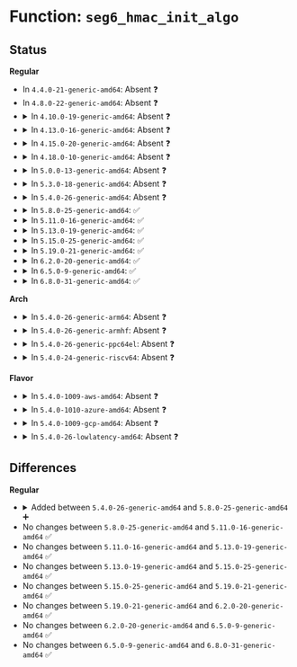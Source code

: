 # Function: <code>seg6_hmac_init_algo</code>

## Status
<b>Regular</b>
<ul>
<li>
In <code>4.4.0-21-generic-amd64</code>: Absent ❓
</li>
<li>
In <code>4.8.0-22-generic-amd64</code>: Absent ❓
</li>
<li>
<details>
<summary>In <code>4.10.0-19-generic-amd64</code>: Absent ❓</summary>

```json
{
  "name": "seg6_hmac_init_algo",
  "collision_type": "Unique Static",
  "inline_type": "Full",
  "funcs": [
    {
      "addr": 18446744071595798851,
      "name": "seg6_hmac_init_algo",
      "external": false,
      "loc": "net/ipv6/seg6_hmac.c:377",
      "file": "net/ipv6/seg6_hmac.c",
      "inline": "not declared, inlined",
      "caller_inline": [
        "net/ipv6/seg6_hmac.c:seg6_hmac_init"
      ],
      "caller_func": []
    }
  ],
  "symbols": []
}
```
</details>
</li>
<li>
<details>
<summary>In <code>4.13.0-16-generic-amd64</code>: Absent ❓</summary>

```json
{
  "name": "seg6_hmac_init_algo",
  "collision_type": "Unique Static",
  "inline_type": "Full",
  "funcs": [
    {
      "addr": 18446744071596730462,
      "name": "seg6_hmac_init_algo",
      "external": false,
      "loc": "net/ipv6/seg6_hmac.c:356",
      "file": "net/ipv6/seg6_hmac.c",
      "inline": "not declared, inlined",
      "caller_inline": [
        "net/ipv6/seg6_hmac.c:seg6_hmac_init"
      ],
      "caller_func": []
    }
  ],
  "symbols": []
}
```
</details>
</li>
<li>
<details>
<summary>In <code>4.15.0-20-generic-amd64</code>: Absent ❓</summary>

```json
{
  "name": "seg6_hmac_init_algo",
  "collision_type": "Unique Static",
  "inline_type": "Full",
  "funcs": [
    {
      "addr": 18446744071603063861,
      "name": "seg6_hmac_init_algo",
      "external": false,
      "loc": "net/ipv6/seg6_hmac.c:357",
      "file": "net/ipv6/seg6_hmac.c",
      "inline": "not declared, inlined",
      "caller_inline": [
        "net/ipv6/seg6_hmac.c:seg6_hmac_init"
      ],
      "caller_func": []
    }
  ],
  "symbols": []
}
```
</details>
</li>
<li>
<details>
<summary>In <code>4.18.0-10-generic-amd64</code>: Absent ❓</summary>

```json
{
  "name": "seg6_hmac_init_algo",
  "collision_type": "Unique Static",
  "inline_type": "Full",
  "funcs": [
    {
      "addr": 18446744071603237802,
      "name": "seg6_hmac_init_algo",
      "external": false,
      "loc": "net/ipv6/seg6_hmac.c:357",
      "file": "net/ipv6/seg6_hmac.c",
      "inline": "not declared, inlined",
      "caller_inline": [
        "net/ipv6/seg6_hmac.c:seg6_hmac_init"
      ],
      "caller_func": []
    }
  ],
  "symbols": []
}
```
</details>
</li>
<li>
<details>
<summary>In <code>5.0.0-13-generic-amd64</code>: Absent ❓</summary>

```json
{
  "name": "seg6_hmac_init_algo",
  "collision_type": "Unique Static",
  "inline_type": "Full",
  "funcs": [
    {
      "addr": 18446744071605048992,
      "name": "seg6_hmac_init_algo",
      "external": false,
      "loc": "net/ipv6/seg6_hmac.c:358",
      "file": "net/ipv6/seg6_hmac.c",
      "inline": "not declared, inlined",
      "caller_inline": [
        "net/ipv6/seg6_hmac.c:seg6_hmac_init"
      ],
      "caller_func": []
    }
  ],
  "symbols": []
}
```
</details>
</li>
<li>
<details>
<summary>In <code>5.3.0-18-generic-amd64</code>: Absent ❓</summary>

```json
{
  "name": "seg6_hmac_init_algo",
  "collision_type": "Unique Static",
  "inline_type": "Full",
  "funcs": [
    {
      "addr": 18446744071605166643,
      "name": "seg6_hmac_init_algo",
      "external": false,
      "loc": "net/ipv6/seg6_hmac.c:353",
      "file": "net/ipv6/seg6_hmac.c",
      "inline": "not declared, inlined",
      "caller_inline": [
        "net/ipv6/seg6_hmac.c:seg6_hmac_init"
      ],
      "caller_func": []
    }
  ],
  "symbols": []
}
```
</details>
</li>
<li>
<details>
<summary>In <code>5.4.0-26-generic-amd64</code>: Absent ❓</summary>

```json
{
  "name": "seg6_hmac_init_algo",
  "collision_type": "Unique Static",
  "inline_type": "Full",
  "funcs": [
    {
      "addr": 18446744071605207202,
      "name": "seg6_hmac_init_algo",
      "external": false,
      "loc": "net/ipv6/seg6_hmac.c:353",
      "file": "net/ipv6/seg6_hmac.c",
      "inline": "not declared, inlined",
      "caller_inline": [
        "net/ipv6/seg6_hmac.c:seg6_hmac_init"
      ],
      "caller_func": []
    }
  ],
  "symbols": []
}
```
</details>
</li>
<li>
<details>
<summary>In <code>5.8.0-25-generic-amd64</code>: ✅</summary>

```c
int seg6_hmac_init_algo()
```

```json
{
  "name": "seg6_hmac_init_algo",
  "collision_type": "Unique Static",
  "inline_type": "No",
  "funcs": [
    {
      "addr": 18446744071590909912,
      "name": "seg6_hmac_init_algo",
      "external": false,
      "loc": "net/ipv6/seg6_hmac.c:352",
      "file": "net/ipv6/seg6_hmac.c",
      "inline": "seen, unknown",
      "caller_inline": [],
      "caller_func": [
        "net/ipv6/seg6_hmac.c:seg6_hmac_init"
      ]
    }
  ],
  "symbols": [
    {
      "addr": 18446744071590909912,
      "name": "seg6_hmac_init_algo",
      "section": ".text",
      "bind": "STB_LOCAL",
      "size": 309
    }
  ]
}
```
</details>
</li>
<li>
<details>
<summary>In <code>5.11.0-16-generic-amd64</code>: ✅</summary>

```c
int seg6_hmac_init_algo()
```

```json
{
  "name": "seg6_hmac_init_algo",
  "collision_type": "Unique Static",
  "inline_type": "No",
  "funcs": [
    {
      "addr": 18446744071591637077,
      "name": "seg6_hmac_init_algo",
      "external": false,
      "loc": "net/ipv6/seg6_hmac.c:351",
      "file": "net/ipv6/seg6_hmac.c",
      "inline": "seen, unknown",
      "caller_inline": [],
      "caller_func": [
        "net/ipv6/seg6_hmac.c:seg6_hmac_init"
      ]
    }
  ],
  "symbols": [
    {
      "addr": 18446744071591637077,
      "name": "seg6_hmac_init_algo",
      "section": ".text",
      "bind": "STB_LOCAL",
      "size": 309
    }
  ]
}
```
</details>
</li>
<li>
<details>
<summary>In <code>5.13.0-19-generic-amd64</code>: ✅</summary>

```c
int seg6_hmac_init_algo()
```

```json
{
  "name": "seg6_hmac_init_algo",
  "collision_type": "Unique Static",
  "inline_type": "No",
  "funcs": [
    {
      "addr": 18446744071591580508,
      "name": "seg6_hmac_init_algo",
      "external": false,
      "loc": "net/ipv6/seg6_hmac.c:351",
      "file": "net/ipv6/seg6_hmac.c",
      "inline": "seen, unknown",
      "caller_inline": [],
      "caller_func": [
        "net/ipv6/seg6_hmac.c:seg6_hmac_init"
      ]
    }
  ],
  "symbols": [
    {
      "addr": 18446744071591580508,
      "name": "seg6_hmac_init_algo",
      "section": ".text",
      "bind": "STB_LOCAL",
      "size": 306
    }
  ]
}
```
</details>
</li>
<li>
<details>
<summary>In <code>5.15.0-25-generic-amd64</code>: ✅</summary>

```c
int seg6_hmac_init_algo()
```

```json
{
  "name": "seg6_hmac_init_algo",
  "collision_type": "Unique Static",
  "inline_type": "No",
  "funcs": [
    {
      "addr": 18446744071592744622,
      "name": "seg6_hmac_init_algo",
      "external": false,
      "loc": "net/ipv6/seg6_hmac.c:351",
      "file": "net/ipv6/seg6_hmac.c",
      "inline": "seen, unknown",
      "caller_inline": [],
      "caller_func": [
        "net/ipv6/seg6_hmac.c:seg6_hmac_init"
      ]
    }
  ],
  "symbols": [
    {
      "addr": 18446744071592744622,
      "name": "seg6_hmac_init_algo",
      "section": ".text",
      "bind": "STB_LOCAL",
      "size": 448
    }
  ]
}
```
</details>
</li>
<li>
<details>
<summary>In <code>5.19.0-21-generic-amd64</code>: ✅</summary>

```c
int seg6_hmac_init_algo()
```

```json
{
  "name": "seg6_hmac_init_algo",
  "collision_type": "Unique Static",
  "inline_type": "No",
  "funcs": [
    {
      "addr": 18446744071594631198,
      "name": "seg6_hmac_init_algo",
      "external": false,
      "loc": "net/ipv6/seg6_hmac.c:351",
      "file": "net/ipv6/seg6_hmac.c",
      "inline": "seen, unknown",
      "caller_inline": [],
      "caller_func": [
        "net/ipv6/seg6_hmac.c:seg6_hmac_init"
      ]
    }
  ],
  "symbols": [
    {
      "addr": 18446744071594631198,
      "name": "seg6_hmac_init_algo",
      "section": ".text",
      "bind": "STB_LOCAL",
      "size": 439
    }
  ]
}
```
</details>
</li>
<li>
<details>
<summary>In <code>6.2.0-20-generic-amd64</code>: ✅</summary>

```c
int seg6_hmac_init_algo()
```

```json
{
  "name": "seg6_hmac_init_algo",
  "collision_type": "Unique Static",
  "inline_type": "No",
  "funcs": [
    {
      "addr": 18446744071595353104,
      "name": "seg6_hmac_init_algo",
      "external": false,
      "loc": "net/ipv6/seg6_hmac.c:351",
      "file": "net/ipv6/seg6_hmac.c",
      "inline": "seen, unknown",
      "caller_inline": [],
      "caller_func": [
        "net/ipv6/seg6_hmac.c:seg6_hmac_init"
      ]
    }
  ],
  "symbols": [
    {
      "addr": 18446744071595353104,
      "name": "seg6_hmac_init_algo",
      "section": ".text",
      "bind": "STB_LOCAL",
      "size": 507
    }
  ]
}
```
</details>
</li>
<li>
<details>
<summary>In <code>6.5.0-9-generic-amd64</code>: ✅</summary>

```c
int seg6_hmac_init_algo()
```

```json
{
  "name": "seg6_hmac_init_algo",
  "collision_type": "Unique Static",
  "inline_type": "No",
  "funcs": [
    {
      "addr": 18446744071595750000,
      "name": "seg6_hmac_init_algo",
      "external": false,
      "loc": "net/ipv6/seg6_hmac.c:351",
      "file": "net/ipv6/seg6_hmac.c",
      "inline": "seen, unknown",
      "caller_inline": [],
      "caller_func": [
        "net/ipv6/seg6_hmac.c:seg6_hmac_init"
      ]
    }
  ],
  "symbols": [
    {
      "addr": 18446744071595750000,
      "name": "seg6_hmac_init_algo",
      "section": ".text",
      "bind": "STB_LOCAL",
      "size": 507
    }
  ]
}
```
</details>
</li>
<li>
<details>
<summary>In <code>6.8.0-31-generic-amd64</code>: ✅</summary>

```c
int seg6_hmac_init_algo()
```

```json
{
  "name": "seg6_hmac_init_algo",
  "collision_type": "Unique Static",
  "inline_type": "No",
  "funcs": [
    {
      "addr": 18446744071596598176,
      "name": "seg6_hmac_init_algo",
      "external": false,
      "loc": "net/ipv6/seg6_hmac.c:351",
      "file": "net/ipv6/seg6_hmac.c",
      "inline": "seen, unknown",
      "caller_inline": [],
      "caller_func": [
        "net/ipv6/seg6_hmac.c:seg6_hmac_init"
      ]
    }
  ],
  "symbols": [
    {
      "addr": 18446744071596598176,
      "name": "seg6_hmac_init_algo",
      "section": ".text",
      "bind": "STB_LOCAL",
      "size": 507
    }
  ]
}
```
</details>
</li>
</ul>
<b>Arch</b>
<ul>
<li>
<details>
<summary>In <code>5.4.0-26-generic-arm64</code>: Absent ❓</summary>

```json
{
  "name": "seg6_hmac_init_algo",
  "collision_type": "Unique Static",
  "inline_type": "Full",
  "funcs": [
    {
      "addr": 18446603336511344916,
      "name": "seg6_hmac_init_algo",
      "external": false,
      "loc": "net/ipv6/seg6_hmac.c:353",
      "file": "net/ipv6/seg6_hmac.c",
      "inline": "not declared, inlined",
      "caller_inline": [
        "net/ipv6/seg6_hmac.c:seg6_hmac_init"
      ],
      "caller_func": []
    }
  ],
  "symbols": []
}
```
</details>
</li>
<li>
<details>
<summary>In <code>5.4.0-26-generic-armhf</code>: Absent ❓</summary>

```json
{
  "name": "seg6_hmac_init_algo",
  "collision_type": "Unique Static",
  "inline_type": "Full",
  "funcs": [
    {
      "addr": 3244008388,
      "name": "seg6_hmac_init_algo",
      "external": false,
      "loc": "net/ipv6/seg6_hmac.c:353",
      "file": "net/ipv6/seg6_hmac.c",
      "inline": "not declared, inlined",
      "caller_inline": [
        "net/ipv6/seg6_hmac.c:seg6_hmac_init"
      ],
      "caller_func": []
    }
  ],
  "symbols": []
}
```
</details>
</li>
<li>
<details>
<summary>In <code>5.4.0-26-generic-ppc64el</code>: Absent ❓</summary>

```json
{
  "name": "seg6_hmac_init_algo",
  "collision_type": "Unique Static",
  "inline_type": "Full",
  "funcs": [
    {
      "addr": 13835058055302901884,
      "name": "seg6_hmac_init_algo",
      "external": false,
      "loc": "net/ipv6/seg6_hmac.c:353",
      "file": "net/ipv6/seg6_hmac.c",
      "inline": "not declared, inlined",
      "caller_inline": [
        "net/ipv6/seg6_hmac.c:seg6_hmac_init"
      ],
      "caller_func": []
    }
  ],
  "symbols": []
}
```
</details>
</li>
<li>
<details>
<summary>In <code>5.4.0-24-generic-riscv64</code>: Absent ❓</summary>

```json
{
  "name": "seg6_hmac_init_algo",
  "collision_type": "Unique Static",
  "inline_type": "Full",
  "funcs": [
    {
      "addr": 18446743936270876444,
      "name": "seg6_hmac_init_algo",
      "external": false,
      "loc": "net/ipv6/seg6_hmac.c:353",
      "file": "net/ipv6/seg6_hmac.c",
      "inline": "not declared, inlined",
      "caller_inline": [
        "net/ipv6/seg6_hmac.c:seg6_hmac_init"
      ],
      "caller_func": []
    }
  ],
  "symbols": []
}
```
</details>
</li>
</ul>
<b>Flavor</b>
<ul>
<li>
<details>
<summary>In <code>5.4.0-1009-aws-amd64</code>: Absent ❓</summary>

```json
{
  "name": "seg6_hmac_init_algo",
  "collision_type": "Unique Static",
  "inline_type": "Full",
  "funcs": [
    {
      "addr": 18446744071605095846,
      "name": "seg6_hmac_init_algo",
      "external": false,
      "loc": "net/ipv6/seg6_hmac.c:353",
      "file": "net/ipv6/seg6_hmac.c",
      "inline": "not declared, inlined",
      "caller_inline": [
        "net/ipv6/seg6_hmac.c:seg6_hmac_init"
      ],
      "caller_func": []
    }
  ],
  "symbols": []
}
```
</details>
</li>
<li>
<details>
<summary>In <code>5.4.0-1010-azure-amd64</code>: Absent ❓</summary>

```json
{
  "name": "seg6_hmac_init_algo",
  "collision_type": "Unique Static",
  "inline_type": "Full",
  "funcs": [
    {
      "addr": 18446744071605063924,
      "name": "seg6_hmac_init_algo",
      "external": false,
      "loc": "net/ipv6/seg6_hmac.c:353",
      "file": "net/ipv6/seg6_hmac.c",
      "inline": "not declared, inlined",
      "caller_inline": [
        "net/ipv6/seg6_hmac.c:seg6_hmac_init"
      ],
      "caller_func": []
    }
  ],
  "symbols": []
}
```
</details>
</li>
<li>
<details>
<summary>In <code>5.4.0-1009-gcp-amd64</code>: Absent ❓</summary>

```json
{
  "name": "seg6_hmac_init_algo",
  "collision_type": "Unique Static",
  "inline_type": "Full",
  "funcs": [
    {
      "addr": 18446744071605184160,
      "name": "seg6_hmac_init_algo",
      "external": false,
      "loc": "net/ipv6/seg6_hmac.c:353",
      "file": "net/ipv6/seg6_hmac.c",
      "inline": "not declared, inlined",
      "caller_inline": [
        "net/ipv6/seg6_hmac.c:seg6_hmac_init"
      ],
      "caller_func": []
    }
  ],
  "symbols": []
}
```
</details>
</li>
<li>
<details>
<summary>In <code>5.4.0-26-lowlatency-amd64</code>: Absent ❓</summary>

```json
{
  "name": "seg6_hmac_init_algo",
  "collision_type": "Unique Static",
  "inline_type": "Full",
  "funcs": [
    {
      "addr": 18446744071605211396,
      "name": "seg6_hmac_init_algo",
      "external": false,
      "loc": "net/ipv6/seg6_hmac.c:353",
      "file": "net/ipv6/seg6_hmac.c",
      "inline": "not declared, inlined",
      "caller_inline": [
        "net/ipv6/seg6_hmac.c:seg6_hmac_init"
      ],
      "caller_func": []
    }
  ],
  "symbols": []
}
```
</details>
</li>
</ul>

## Differences
<b>Regular</b>
<ul>
<li>
<details>
<summary>Added between <code>5.4.0-26-generic-amd64</code> and <code>5.8.0-25-generic-amd64</code> ➕</summary>

```c
int seg6_hmac_init_algo()
```
</details>
</li>
<li>
No changes between <code>5.8.0-25-generic-amd64</code> and <code>5.11.0-16-generic-amd64</code> ✅
</li>
<li>
No changes between <code>5.11.0-16-generic-amd64</code> and <code>5.13.0-19-generic-amd64</code> ✅
</li>
<li>
No changes between <code>5.13.0-19-generic-amd64</code> and <code>5.15.0-25-generic-amd64</code> ✅
</li>
<li>
No changes between <code>5.15.0-25-generic-amd64</code> and <code>5.19.0-21-generic-amd64</code> ✅
</li>
<li>
No changes between <code>5.19.0-21-generic-amd64</code> and <code>6.2.0-20-generic-amd64</code> ✅
</li>
<li>
No changes between <code>6.2.0-20-generic-amd64</code> and <code>6.5.0-9-generic-amd64</code> ✅
</li>
<li>
No changes between <code>6.5.0-9-generic-amd64</code> and <code>6.8.0-31-generic-amd64</code> ✅
</li>
</ul>
